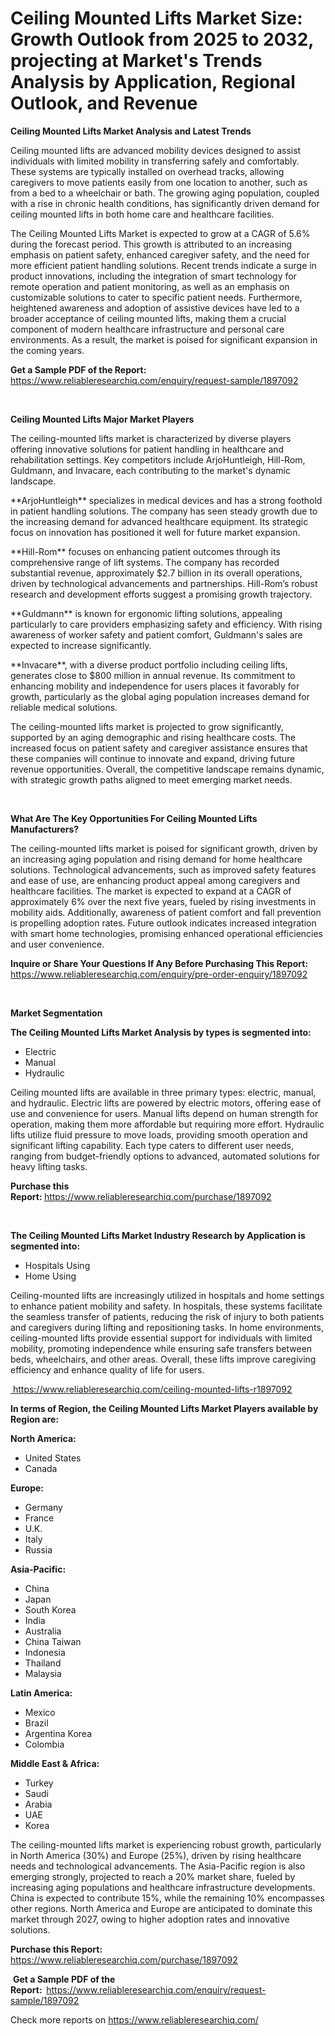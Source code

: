 <p><h1>Ceiling Mounted Lifts Market Size: Growth Outlook from 2025 to 2032, projecting at Market's Trends Analysis by Application, Regional Outlook, and Revenue</h1></p><p><strong>Ceiling Mounted Lifts Market Analysis and Latest Trends</strong></p>
<p><p>Ceiling mounted lifts are advanced mobility devices designed to assist individuals with limited mobility in transferring safely and comfortably. These systems are typically installed on overhead tracks, allowing caregivers to move patients easily from one location to another, such as from a bed to a wheelchair or bath. The growing aging population, coupled with a rise in chronic health conditions, has significantly driven demand for ceiling mounted lifts in both home care and healthcare facilities.</p><p>The Ceiling Mounted Lifts Market is expected to grow at a CAGR of 5.6% during the forecast period. This growth is attributed to an increasing emphasis on patient safety, enhanced caregiver safety, and the need for more efficient patient handling solutions. Recent trends indicate a surge in product innovations, including the integration of smart technology for remote operation and patient monitoring, as well as an emphasis on customizable solutions to cater to specific patient needs. Furthermore, heightened awareness and adoption of assistive devices have led to a broader acceptance of ceiling mounted lifts, making them a crucial component of modern healthcare infrastructure and personal care environments. As a result, the market is poised for significant expansion in the coming years.</p></p>
<p><strong>Get a Sample PDF of the Report:&nbsp;</strong> <a href="https://www.reliableresearchiq.com/enquiry/request-sample/1897092?utm_campaign=1102&utm_medium=2&utm_source=Github&utm_content=ia&utm_term=22022025&utm_id=ceiling-mounted-lifts">https://www.reliableresearchiq.com/enquiry/request-sample/1897092</a></p>
<p>&nbsp;</p>
<p><strong>Ceiling Mounted Lifts Major Market Players</strong></p>
<p><p>The ceiling-mounted lifts market is characterized by diverse players offering innovative solutions for patient handling in healthcare and rehabilitation settings. Key competitors include ArjoHuntleigh, Hill-Rom, Guldmann, and Invacare, each contributing to the market's dynamic landscape.</p><p>**ArjoHuntleigh** specializes in medical devices and has a strong foothold in patient handling solutions. The company has seen steady growth due to the increasing demand for advanced healthcare equipment. Its strategic focus on innovation has positioned it well for future market expansion.</p><p>**Hill-Rom** focuses on enhancing patient outcomes through its comprehensive range of lift systems. The company has recorded substantial revenue, approximately $2.7 billion in its overall operations, driven by technological advancements and partnerships. Hill-Rom’s robust research and development efforts suggest a promising growth trajectory.</p><p>**Guldmann** is known for ergonomic lifting solutions, appealing particularly to care providers emphasizing safety and efficiency. With rising awareness of worker safety and patient comfort, Guldmann's sales are expected to increase significantly.</p><p>**Invacare**, with a diverse product portfolio including ceiling lifts, generates close to $800 million in annual revenue. Its commitment to enhancing mobility and independence for users places it favorably for growth, particularly as the global aging population increases demand for reliable medical solutions.</p><p>The ceiling-mounted lifts market is projected to grow significantly, supported by an aging demographic and rising healthcare costs. The increased focus on patient safety and caregiver assistance ensures that these companies will continue to innovate and expand, driving future revenue opportunities. Overall, the competitive landscape remains dynamic, with strategic growth paths aligned to meet emerging market needs.</p></p>
<p>&nbsp;</p>
<p><strong>What Are The Key Opportunities For Ceiling Mounted Lifts Manufacturers?</strong></p>
<p><p>The ceiling-mounted lifts market is poised for significant growth, driven by an increasing aging population and rising demand for home healthcare solutions. Technological advancements, such as improved safety features and ease of use, are enhancing product appeal among caregivers and healthcare facilities. The market is expected to expand at a CAGR of approximately 6% over the next five years, fueled by rising investments in mobility aids. Additionally, awareness of patient comfort and fall prevention is propelling adoption rates. Future outlook indicates increased integration with smart home technologies, promising enhanced operational efficiencies and user convenience.</p></p>
<p><strong>Inquire or Share Your Questions If Any Before Purchasing This Report:</strong> <a href="https://www.reliableresearchiq.com/enquiry/pre-order-enquiry/1897092?utm_campaign=1102&utm_medium=2&utm_source=Github&utm_content=ia&utm_term=22022025&utm_id=ceiling-mounted-lifts">https://www.reliableresearchiq.com/enquiry/pre-order-enquiry/1897092</a></p>
<p>&nbsp;</p>
<p><strong>Market Segmentation</strong></p>
<p><strong>The Ceiling Mounted Lifts Market Analysis by types is segmented into:</strong></p>
<p><ul><li>Electric</li><li>Manual</li><li>Hydraulic</li></ul></p>
<p><p>Ceiling mounted lifts are available in three primary types: electric, manual, and hydraulic. Electric lifts are powered by electric motors, offering ease of use and convenience for users. Manual lifts depend on human strength for operation, making them more affordable but requiring more effort. Hydraulic lifts utilize fluid pressure to move loads, providing smooth operation and significant lifting capability. Each type caters to different user needs, ranging from budget-friendly options to advanced, automated solutions for heavy lifting tasks.</p></p>
<p><strong>Purchase this Report:&nbsp;</strong><a href="https://www.reliableresearchiq.com/purchase/1897092?utm_campaign=1102&utm_medium=2&utm_source=Github&utm_content=ia&utm_term=22022025&utm_id=ceiling-mounted-lifts">https://www.reliableresearchiq.com/purchase/1897092</a></p>
<p>&nbsp;</p>
<p><strong>The Ceiling Mounted Lifts Market Industry Research by Application is segmented into:</strong></p>
<p><ul><li>Hospitals Using</li><li>Home Using</li></ul></p>
<p><p>Ceiling-mounted lifts are increasingly utilized in hospitals and home settings to enhance patient mobility and safety. In hospitals, these systems facilitate the seamless transfer of patients, reducing the risk of injury to both patients and caregivers during lifting and repositioning tasks. In home environments, ceiling-mounted lifts provide essential support for individuals with limited mobility, promoting independence while ensuring safe transfers between beds, wheelchairs, and other areas. Overall, these lifts improve caregiving efficiency and enhance quality of life for users.</p></p>
<p><a href="https://www.reliableresearchiq.com/ceiling-mounted-lifts-r1897092?utm_campaign=1102&utm_medium=2&utm_source=Github&utm_content=ia&utm_term=22022025&utm_id=ceiling-mounted-lifts">&nbsp;https://www.reliableresearchiq.com/ceiling-mounted-lifts-r1897092</a></p>
<p><strong>In terms of Region, the Ceiling Mounted Lifts Market Players available by Region are:</strong></p>
<p>
    <p> <strong> North America: </strong>
        <ul>
            <li>United States</li>
            <li>Canada</li>
        </ul>
        </p> 
    <p> <strong> Europe: </strong>
        <ul>
            <li>Germany</li>
            <li>France</li>
            <li>U.K.</li>
            <li>Italy</li>
            <li>Russia</li>
        </ul>
        </p> 
    <p> <strong> Asia-Pacific: </strong>
        <ul>
            <li>China</li>
            <li>Japan</li>
            <li>South Korea</li>
            <li>India</li>
            <li>Australia</li>
            <li>China Taiwan</li>
            <li>Indonesia</li>
            <li>Thailand</li>
            <li>Malaysia</li>
        </ul>
        </p> 
    <p> <strong> Latin America: </strong>
        <ul>
            <li>Mexico</li>
            <li>Brazil</li>
            <li>Argentina Korea</li>
            <li>Colombia</li>
        </ul>
        </p> 
    <p> <strong> Middle East & Africa: </strong>
        <ul>
            <li>Turkey</li>
            <li>Saudi</li>
            <li>Arabia</li>
            <li>UAE</li>
            <li>Korea</li>
        </ul>
    </p>
    </p>
<p><p>The ceiling-mounted lifts market is experiencing robust growth, particularly in North America (30%) and Europe (25%), driven by rising healthcare needs and technological advancements. The Asia-Pacific region is also emerging strongly, projected to reach a 20% market share, fueled by increasing aging populations and healthcare infrastructure developments. China is expected to contribute 15%, while the remaining 10% encompasses other regions. North America and Europe are anticipated to dominate this market through 2027, owing to higher adoption rates and innovative solutions.</p></p>
<p><strong>Purchase this Report: </strong><a href="https://www.reliableresearchiq.com/purchase/1897092?utm_campaign=1102&utm_medium=2&utm_source=Github&utm_content=ia&utm_term=22022025&utm_id=ceiling-mounted-lifts">https://www.reliableresearchiq.com/purchase/1897092</a></p>
<p>&nbsp;<strong>Get a Sample PDF of the Report:&nbsp;&nbsp;</strong><a href="https://www.reliableresearchiq.com/enquiry/request-sample/1897092?utm_campaign=1102&utm_medium=2&utm_source=Github&utm_content=ia&utm_term=22022025&utm_id=ceiling-mounted-lifts">https://www.reliableresearchiq.com/enquiry/request-sample/1897092</a></p>
<p><strong></strong></p>
<p>Check more reports on <a href="https://www.reliableresearchiq.com/?utm_campaign=1102&utm_medium=2&utm_source=Github&utm_content=ia&utm_term=22022025&utm_id=ceiling-mounted-lifts">https://www.reliableresearchiq.com/</a></p>